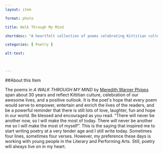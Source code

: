 ```yaml
--- 
layout: item 

format: photo 

title: Walk Through My Mind  

shortdesc: "A heartfelt collection of poems celebrating Kittitian culture, life's joys, and the power of positivity, offering empowerment and entertainment for readers of all ages."

categories: [ Poetry ] 

alt-text:  

 

--- 
```


##About this Item 

The poems in _A WALK THROUGH MY MIND_ by [Meredith Warner Phipps](https://cfbcworks.github.io/Independence40SKN/people/SKN40_A46.html) span about 30 years and reflect Kittitian culture, celebration of our awesome lives, and a positive outlook. It is the poet's hope that every poem would serve to empower, entertain and enrich the lives of the readers, and be a powerful reminder that there is still lots of love, laughter, fun and hope in our world. Be blessed and encouraged as you read. “There will never be another now, so l will make the most of today. There will never be another me so l will make the most of myself”. This is the saying that inspired me to start writing poetry at a very tender age and I still write today. Sometimes four lines, sometimes four verses. However, my preference these days is working with young people in the Literary and Performing Arts. Still, poetry will always live on in my heart.
